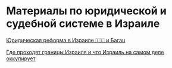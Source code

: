 # Материалы по юридической и судебной системе в Израиле

[Юридическая реформа в Израиле 🇮🇱 и Багац](/Israeli_judicial_reform_and_Bagatz_RU.md)

[Где проходят границы Израиля и что Израиль на самом деле оккупирует](/TerritoryOfIsrael_RU.md) 